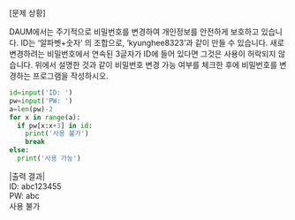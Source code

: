 [문제 상황]

DAUM에서는 주기적으로 비밀번호를 변경하여 개인정보를 안전하게 보호하고 있습니다. ID는 ‘알파벳+숫자’ 의 조합으로, ‘kyunghee8323’과 같이 만들 수 있습니다. 새로 변경하려는 비밀번호에서 연속된 3글자가 ID에 들어 있다면 그것은 사용이 허락되지 않습니다. 위에서 설명한 것과 같이 비밀번호 변경 가능 여부를 체크한 후에 비밀번호를 변경하는 프로그램을 작성하시오.

~~~python
id=input('ID: ')
pw=input('PW: ')
a=len(pw)-2
for x in range(a):
  if pw[x:x+3] in id:
    print('사용 불가')
    break
else:
  print('사용 가능')
~~~
  
|출력 결과|  
ID: abc123455  
PW: abc  
사용 불가
